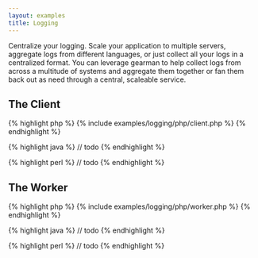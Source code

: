 ```yaml
---
layout: examples
title: Logging
---
```


Centralize your logging. Scale your application to multiple servers, aggregate
logs from different languages, or just collect all your logs in a centralized
format. You can leverage gearman to help collect logs from across a multitude
of systems and aggregate them together or fan them back out as need through a
central, scaleable service.

## The Client

<div class="code-tabs">

{% highlight php %}
{% include examples/logging/php/client.php %}
{% endhighlight %}

{% highlight java %}
// todo
{% endhighlight %}

{% highlight perl %}
// todo
{% endhighlight %}

</div>

## The Worker

<div class="code-tabs">

{% highlight php %}
{% include examples/logging/php/worker.php %}
{% endhighlight %}

{% highlight java %}
// todo
{% endhighlight %}

{% highlight perl %}
// todo
{% endhighlight %}

</div>

